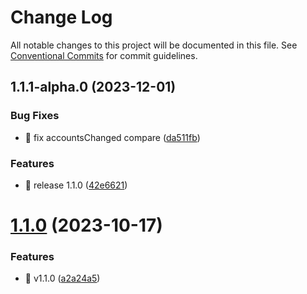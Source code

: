 # Change Log

All notable changes to this project will be documented in this file.
See [Conventional Commits](https://conventionalcommits.org) for commit guidelines.

## 1.1.1-alpha.0 (2023-12-01)

### Bug Fixes

- 🐛 fix accountsChanged compare ([da511fb](https://github.com/Portkey-Wallet/portkey-providers/commit/da511fbdb549afe1cf27e126406952567d36e281))

### Features

- 🎸 release 1.1.0 ([42e6621](https://github.com/Portkey-Wallet/portkey-providers/commit/42e662119949c2010d0ee916b8c5ddd34b0164c8))

# [1.1.0](https://github.com/Portkey-Wallet/portkey-providers/compare/v1.0.0...v1.1.0) (2023-10-17)

### Features

- 🎸 v1.1.0 ([a2a24a5](https://github.com/Portkey-Wallet/portkey-providers/commit/a2a24a5d4287b8261c787746b132c0f01e8cd034))
